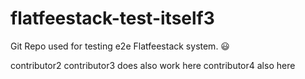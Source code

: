 # flatfeestack-test-itself3
Git Repo used for testing e2e Flatfeestack system. 😃

contributor2
contributor3 does also work here
contributor4 also here

